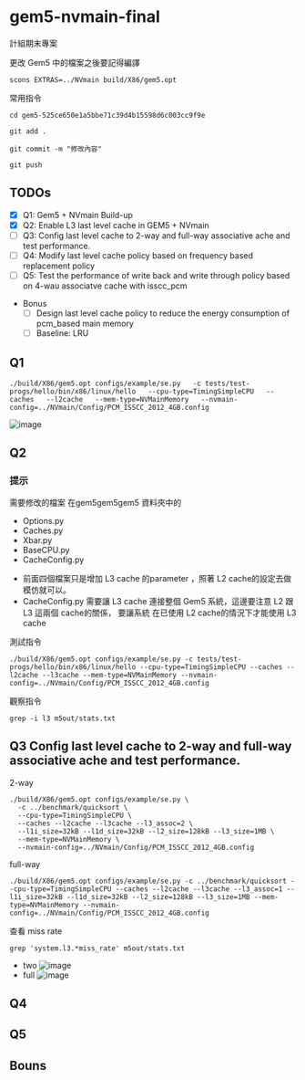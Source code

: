 # gem5-nvmain-final
計組期末專案

更改 Gem5 中的檔案之後要記得編譯
```
scons EXTRAS=../NVmain build/X86/gem5.opt
```
常用指令
```
cd gem5-525ce650e1a5bbe71c39d4b15598d6c003cc9f9e
```
```
git add .
```
```
git commit -m "修改內容"
```
```
git push
```
## TODOs
- [x] Q1: Gem5 + NVmain Build-up
- [x] Q2: Enable L3 last level cache in GEM5 + NVmain
- [ ] Q3: Config last level cache to 2-way and full-way associative ache and test performance.
- [ ] Q4: Modify last level cache policy based on frequency based replacement policy
- [ ] Q5: Test the performance of write back and write through policy based on 4-wau associatve cache with isscc_pcm  
- Bonus
    - [ ] Design last level cache policy to reduce the energy consumption of pcm_based main memory
    - [ ] Baseline: LRU
## Q1

```
./build/X86/gem5.opt configs/example/se.py   -c tests/test-progs/hello/bin/x86/linux/hello   --cpu-type=TimingSimpleCPU   --caches   --l2cache   --mem-type=NVMainMemory   --nvmain-config=../NVmain/Config/PCM_ISSCC_2012_4GB.config

```
![image](https://github.com/user-attachments/assets/5611c29e-c3c5-4e44-bf10-20f5ec570314)

## Q2
### 提示
需要修改的檔案 在gem5gem5gem5 資料夾中的
* Options.py 
* Caches.py 
* Xbar.py 
* BaseCPU.py 
* CacheConfig.py 
- 前面四個檔案只是增加 L3 cache 的parameter ，照著 L2 cache的設定去做模仿就可以。
- CacheConfig.py  需要讓 L3 cache 連接整個 Gem5 系統，這邊要注意 L2 跟L3 這兩個  cache的關係， 要讓系統 在已使用 L2 cache的情況下才能使用 L3 cache

測試指令
```
./build/X86/gem5.opt configs/example/se.py -c tests/test-progs/hello/bin/x86/linux/hello --cpu-type=TimingSimpleCPU --caches --l2cache --l3cache --mem-type=NVMainMemory --nvmain-config=../NVmain/Config/PCM_ISSCC_2012_4GB.config
```
觀察指令
```
grep -i l3 m5out/stats.txt
```
## Q3 Config last level cache to 2-way and full-way associative ache and test performance.
2-way
```
./build/X86/gem5.opt configs/example/se.py \
  -c ../benchmark/quicksort \
  --cpu-type=TimingSimpleCPU \
  --caches --l2cache --l3cache --l3_assoc=2 \
  --l1i_size=32kB --l1d_size=32kB --l2_size=128kB --l3_size=1MB \
  --mem-type=NVMainMemory \
  --nvmain-config=../NVmain/Config/PCM_ISSCC_2012_4GB.config
```
full-way
```
./build/X86/gem5.opt configs/example/se.py -c ../benchmark/quicksort --cpu-type=TimingSimpleCPU --caches --l2cache --l3cache --l3_assoc=1 --l1i_size=32kB --l1d_size=32kB --l2_size=128kB --l3_size=1MB --mem-type=NVMainMemory --nvmain-config=../NVmain/Config/PCM_ISSCC_2012_4GB.config

```
查看 miss rate
```
grep 'system.l3.*miss_rate' m5out/stats.txt
```
- two
![image](https://github.com/user-attachments/assets/b01dba2c-6d8a-49d3-8b8f-6e88118a94a0)
- full
![image](https://github.com/user-attachments/assets/c89dcc41-c117-441b-a934-38fe1587210b)

## Q4

## Q5

## Bouns
